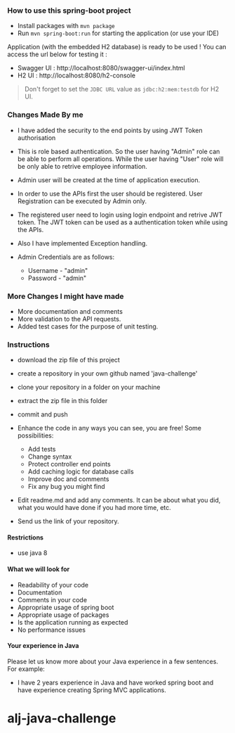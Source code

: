### How to use this spring-boot project

- Install packages with `mvn package`
- Run `mvn spring-boot:run` for starting the application (or use your IDE)

Application (with the embedded H2 database) is ready to be used ! You can access the url below for testing it :

- Swagger UI : http://localhost:8080/swagger-ui/index.html
- H2 UI : http://localhost:8080/h2-console

> Don't forget to set the `JDBC URL` value as `jdbc:h2:mem:testdb` for H2 UI.

### Changes Made By me

- I have added the security to the end points by using JWT Token authorisation
- This is role based authentication. So the user having "Admin" role can be able to perform all operations. While the user having "User" role will be only able to retrive employee information.
- Admin user will be created at the time of application execution.
- In order to use the APIs first the user should be registered. User Registration can be executed by Admin only.
- The registered user need to login using login endpoint and retrive JWT token. The JWT token can be used as a authentication token while using the APIs.
- Also I have implemented Exception handling.

- Admin Credentials are as follows:
    - Username - "admin"
    - Password - "admin"

### More Changes I might have made

- More documentation and comments
- More validation to the API requests.
- Added test cases for the purpose of unit testing.

### Instructions

- download the zip file of this project
- create a repository in your own github named 'java-challenge'
- clone your repository in a folder on your machine
- extract the zip file in this folder
- commit and push

- Enhance the code in any ways you can see, you are free! Some possibilities:
  - Add tests
  - Change syntax
  - Protect controller end points
  - Add caching logic for database calls
  - Improve doc and comments
  - Fix any bug you might find
- Edit readme.md and add any comments. It can be about what you did, what you would have done if you had more time, etc.
- Send us the link of your repository.

#### Restrictions
- use java 8


#### What we will look for
- Readability of your code
- Documentation
- Comments in your code 
- Appropriate usage of spring boot
- Appropriate usage of packages
- Is the application running as expected
- No performance issues

#### Your experience in Java

Please let us know more about your Java experience in a few sentences. For example:

- I have 2 years experience in Java and have worked spring boot and have experience creating Spring MVC applications.
# alj-java-challenge

